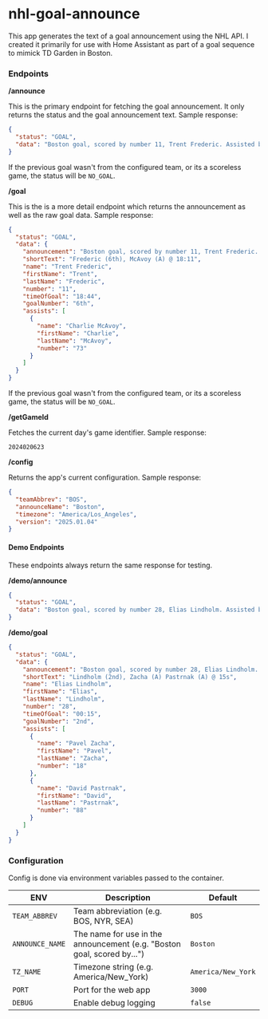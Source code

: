 # nhl-goal-announce

This app generates the text of a goal announcement using the NHL API. I created it primarily for use with Home Assistant as part of a goal sequence to mimick TD Garden in Boston.

### Endpoints

**/announce**

This is the primary endpoint for fetching the goal announcement. It only returns the status and the goal announcement text. Sample response:

```json
{
  "status": "GOAL",
  "data": "Boston goal, scored by number 11, Trent Frederic. Assisted by number 73 Charlie McAvoy. Time of the goal 18:44. Frederic's 6th goal of the season from McAvoy at 18:44."
}
```

If the previous goal wasn't from the configured team, or its a scoreless game, the status will be `NO_GOAL`.

**/goal**

This is the is a more detail endpoint which returns the announcement as well as the raw goal data. Sample response:

```json
{
  "status": "GOAL",
  "data": {
    "announcement": "Boston goal, scored by number 11, Trent Frederic. Assisted by number 73 Charlie McAvoy. Time of the goal 18:44. Frederic's 6th goal of the season from McAvoy at 18:44.",
    "shortText": "Frederic (6th), McAvoy (A) @ 18:11",
    "name": "Trent Frederic",
    "firstName": "Trent",
    "lastName": "Frederic",
    "number": "11",
    "timeOfGoal": "18:44",
    "goalNumber": "6th",
    "assists": [
      {
        "name": "Charlie McAvoy",
        "firstName": "Charlie",
        "lastName": "McAvoy",
        "number": "73"
      }
    ]
  }
}
```

If the previous goal wasn't from the configured team, or its a scoreless game, the status will be `NO_GOAL`.

**/getGameId**

Fetches the current day's game identifier. Sample response:

```text
2024020623
```

**/config**

Returns the app's current configuration. Sample response:

```json
{
  "teamAbbrev": "BOS",
  "announceName": "Boston",
  "timezone": "America/Los_Angeles",
  "version": "2025.01.04"
}
```

#### Demo Endpoints

These endpoints always return the same response for testing.

**/demo/announce**

```json
{
  "status": "GOAL",
  "data": "Boston goal, scored by number 28, Elias Lindholm. Assisted by number 18 Pavel Zacha and number 88 David Pastrnak. Time of the goal 15 seconds. Lindholm's 2nd goal of the season from Zach and Pastranak at 15 seconds."
}
```

**/demo/goal**

```json
{
  "status": "GOAL",
  "data": {
    "announcement": "Boston goal, scored by number 28, Elias Lindholm. Assisted by number 18 Pavel Zacha and number 88 David Pastrnak. Time of the goal 15 seconds. Lindholm's 2nd goal of the season from Zach and Pastranak at 15 seconds.",
    "shortText": "Lindholm (2nd), Zacha (A) Pastrnak (A) @ 15s",
    "name": "Elias Lindholm",
    "firstName": "Elias",
    "lastName": "Lindholm",
    "number": "28",
    "timeOfGoal": "00:15",
    "goalNumber": "2nd",
    "assists": [
      {
        "name": "Pavel Zacha",
        "firstName": "Pavel",
        "lastName": "Zacha",
        "number": "18"
      },
      {
        "name": "David Pastrnak",
        "firstName": "David",
        "lastName": "Pastrnak",
        "number": "88"
      }
    ]
  }
}
```

### Configuration

Config is done via environment variables passed to the container.

| ENV             | Description                                                             | Default            |
| --------------- | ----------------------------------------------------------------------- | ------------------ |
| `TEAM_ABBREV`   | Team abbreviation (e.g. BOS, NYR, SEA)                                  | `BOS`              |
| `ANNOUNCE_NAME` | The name for use in the announcement (e.g. "Boston goal, scored by...") | `Boston`           |
| `TZ_NAME`       | Timezone string (e.g. America/New_York)                                 | `America/New_York` |
| `PORT`          | Port for the web app                                                    | `3000`             |
| `DEBUG`         | Enable debug logging                                                    | `false`            |

